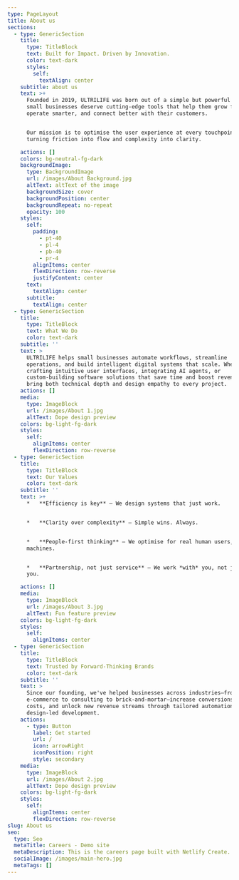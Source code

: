```yaml
---
type: PageLayout
title: About us
sections:
  - type: GenericSection
    title:
      type: TitleBlock
      text: Built for Impact. Driven by Innovation.
      color: text-dark
      styles:
        self:
          textAlign: center
    subtitle: about us
    text: >+
      Founded in 2019, ULTRILIFE was born out of a simple but powerful idea:
      small businesses deserve cutting-edge tools that help them grow faster,
      operate smarter, and connect better with their customers.


      Our mission is to optimise the user experience at every touchpoint,
      turning friction into flow and complexity into clarity.

    actions: []
    colors: bg-neutral-fg-dark
    backgroundImage:
      type: BackgroundImage
      url: /images/About Background.jpg
      altText: altText of the image
      backgroundSize: cover
      backgroundPosition: center
      backgroundRepeat: no-repeat
      opacity: 100
    styles:
      self:
        padding:
          - pt-40
          - pl-4
          - pb-40
          - pr-4
        alignItems: center
        flexDirection: row-reverse
        justifyContent: center
      text:
        textAlign: center
      subtitle:
        textAlign: center
  - type: GenericSection
    title:
      type: TitleBlock
      text: What We Do
      color: text-dark
    subtitle: ''
    text: >
      ULTRILIFE helps small businesses automate workflows, streamline
      operations, and build intelligent digital systems that scale. Whether it’s
      crafting intuitive user interfaces, integrating AI agents, or
      custom-building software solutions that save time and boost revenue, we
      bring both technical depth and design empathy to every project.
    actions: []
    media:
      type: ImageBlock
      url: /images/About 1.jpg
      altText: Dope design preview
    colors: bg-light-fg-dark
    styles:
      self:
        alignItems: center
        flexDirection: row-reverse
  - type: GenericSection
    title:
      type: TitleBlock
      text: Our Values
      color: text-dark
    subtitle: ''
    text: >+
      *   **Efficiency is key** – We design systems that just work.


      *   **Clarity over complexity** – Simple wins. Always.


      *   **People-first thinking** – We optimise for real human users, not just
      machines.


      *   **Partnership, not just service** – We work *with* you, not just *for*
      you.

    actions: []
    media:
      type: ImageBlock
      url: /images/About 3.jpg
      altText: Fun feature preview
    colors: bg-light-fg-dark
    styles:
      self:
        alignItems: center
  - type: GenericSection
    title:
      type: TitleBlock
      text: Trusted by Forward-Thinking Brands
      color: text-dark
    subtitle: ''
    text: >
      Since our founding, we've helped businesses across industries—from
      e-commerce to consulting to brick-and-mortar—increase conversions, reduce
      costs, and unlock new revenue streams through tailored automation and
      design-led development.
    actions:
      - type: Button
        label: Get started
        url: /
        icon: arrowRight
        iconPosition: right
        style: secondary
    media:
      type: ImageBlock
      url: /images/About 2.jpg
      altText: Dope design preview
    colors: bg-light-fg-dark
    styles:
      self:
        alignItems: center
        flexDirection: row-reverse
slug: About us
seo:
  type: Seo
  metaTitle: Careers - Demo site
  metaDescription: This is the careers page built with Netlify Create.
  socialImage: /images/main-hero.jpg
  metaTags: []
---
```

